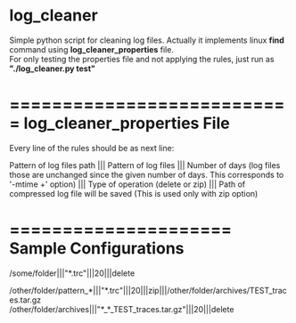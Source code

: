 # log_cleaner

Simple python script for cleaning log files. Actually it implements linux **find** command using **log_cleaner_properties** file.  
For only testing the properties file and not applying the rules, just run as **"./log_cleaner.py test"**

===========================
log_cleaner_properties File
===========================
Every line of the rules should be as next line:  
  
Pattern of log files path ||| Pattern of log files ||| Number of days (log files those are unchanged since the given number of days. This corresponds to '-mtime +' option) ||| Type of operation (delete or zip) ||| Path of compressed log file will be saved (This is used only with zip option)

=====================
Sample Configurations
=====================
/some/folder|||"\*.trc"|||20|||delete  
  
/other/folder/pattern_\*|||"\*.trc"|||20|||zip|||/other/folder/archives/TEST_traces.tar.gz  
/other/folder/archives|||"\*_\*_TEST_traces.tar.gz"|||20|||delete
